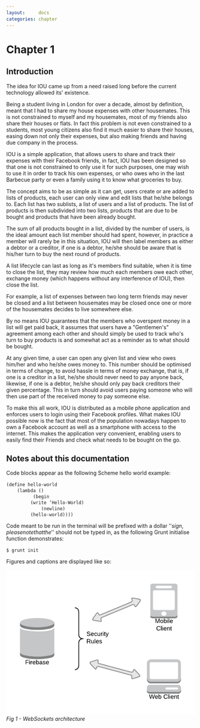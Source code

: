 ```yaml
---
layout:     docs
categories: chapter
---
```


# Chapter 1

## Introduction

The idea for IOU came up from a need raised long before the current technology allowed its' existence.

Being a student living in London for over a decade, almost by definition, meant that I had to share my house expenses with other housemates. This is not constrained to myself and my housemates, most of my friends also share their houses or flats. In fact this problem is not even constrained to a students, most young citizens also find it much easier to share their houses, easing down not only their expenses, but also making friends and having due company in the process.

IOU is a simple application, that allows users to share and track their expenses with their Facebook friends, in fact, IOU has been designed so that one is not constrained to only use it for such purposes, one may wish to use it in order to track his own expenses, or who owes who in the last Barbecue party or even a family using it to know what groceries to buy.

The concept aims to be as simple as it can get, users create or are added to lists of products, each user can only view and edit lists that he/she belongs to. Each list has two sublists, a list of users and a list of products. The list of products is then subdivided into two lists, products that are due to be bought and products that have been already bought.

The sum of all products bought in a list, divided by the number of users, is the ideal amount each list member should had spent, however, in practice a member will rarely be in this situation, IOU will then label members as either a debtor or a creditor, if one is a debtor, he/she should be aware that is his/her turn to buy the next round of products.

A list lifecycle can last as long as it's members find suitable, when it is time to close the list, they may review how much each members owe each other, exchange money (which happens without any interference of IOU), then close the list.

For example, a list of expenses between two long term friends may never be closed and a list between housemates may be closed once one or more of the housemates decides to live somewhere else.

By no means IOU guarantees that the members who overspent money in a list will get paid back, it assumes that users have a "Gentlemen's" agreement among each other and should simply be used to track who's turn to buy products is and somewhat act as a reminder as to what should be bought.

At any given time, a user can open any given list and view who owes him/her and who he/she owes money to. This number should be optimised in terms of change, to avoid hassle in terms of money exchange, that is, if one is a creditor in a list, he/she should never need to pay anyone back, likewise, if one is a debtor, he/she should only pay back creditors their given percentage. This in turn should avoid users paying someone who will then use part of the received money to pay someone else.

To make this all work, IOU is distributed as a mobile phone application and enforces users to login using their Facebook profiles. What makes IOU possible now is the fact that most of the population nowadays happen to own a Facebook account as well as a smartphone with access to the internet. This makes the application very convenient, enabling users to easily find their Friends and check what needs to be bought on the go.

## Notes about this documentation

Code blocks appear as the following Scheme hello world example:

    (define hello-world
        (lambda ()
              (begin
             (write ‘Hello-World)
                 (newline)
             (hello-world))))

Code meant to be run in the terminal will be prefixed with a dollar '$' sign, please note that the '$' should not be typed in, as the following Grunt initialise function demonstrates:

    $ grunt init

Figures and captions are displayed like so:

![Fig1](../img/sockets.png)
_Fig 1 - WebSockets architecture_

